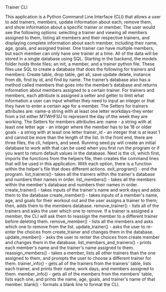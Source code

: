 Trainer CLI	
    
This application is a Python Command Line Interface (CLI) that allows a user to add trainers, members, update information about each, remove them, and show information about a specific trainer or member. The user would see the following options: selecting a trainer and viewing all members assigned to them, listing all members and their respective trainers, and displaying complete information about each member, including their name, age, goals, and assigned trainer. One trainer can have multiple members, but each member can only have one trainer at a time. All of the data will be stored in a single database using SQL.
Starting in the backend, the models folder holds three files; an init, a member, and a trainer python file. These files use SQL to create a database that does the following for trainers and members: Create table, drop table, get all, save update delete, instance from db, find by id, and find by name. The trainer’s database also has a method called members that goes into the member’s database and returns information about members assigned to a certain trainer.
For trainers and members, each attribute is assigned a setter and getter to limit what information a user can input whether they need to input an integer or that they have to enter a certain age for a member. 
The Setters for trainers attributes are: 
name-a string with at least one letter
workdays-they enter from a list either MTWHFSU to represent the day of the week they are working. 
The Setters for members attributes are:
name - a string with at least one letter
age - an integer where the member has to be 18 or older
goals - a string with at least one letter
trainer_id - an integer that is at least 1 and cannot be more than the length of the list. 
In the front end, there are three files, the cli, helpers, and seed. Running seed.py will create an initial database to work with that can be used when you first run the program or if you want to return default values in the database. Next is the cli, which first, imports the functions from the helpers file, then creates the command lines that will be used in this application. With each option, there is a function within the helper's file that does different actions. 
exit_program() - end the program.
list_trainers()- takes all the trainers within the trainer's database and numbers their names in order.
list_members() - takes all the members within the member's database and numbers their names in order.
create_trainer() - takes inputs of the trainer's name and work days and adds them to the database
create_member() - takes inputs of a member's name, age, and goals for their workout out and the user assigns a trainer to them; then, adds them to the members database.
remove_trainer() - lists all of the trainers and asks the user which one to remove. If a trainer is assigned a member, the CLI will ask them to reassign the member to a different trainer before deleting them. 
remove_member() - lists all the members and asks which one to remove from the list. 
update_trainer() - asks the user to re-enter the choices from create_trainer and changes them in the database.
update_member() - asks the user to renter the choices from create member and changes them in the database.
list_members_and_trainers() - prints each member's name and the trainer's name assigned to them.
reassign_members() - takes a member, lists all other trainers than the one assigned to them, and prompts the user to choose a different trainer for them. 
trainer_info() - gets all of the trainers from the trainers' table, lists each trainer, and prints their name, work days, and members assigned to them. 
member_info() - gets all of the members from the members' table, lists each one, and prints the name, age, goals, and trainer's name of that member.
blank() - formats a blank line to format the CLI.
